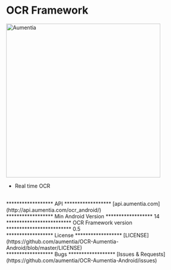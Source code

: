 OCR Framework
=======================

<p align="left" >
  <img src="http://www.aumentia.com/images/sdks/ocrsdk@2x.png" width="415" alt="Aumentia" title="Aumentia">
</p>

* Real time OCR

<br>
******************
API
******************
[api.aumentia.com](http://api.aumentia.com/ocr_android/)

<br>
******************
Min Android Version
******************
14

<br>
*************************
OCR Framework version
*************************
0.5


<br>
******************
License
******************
[LICENSE](https://github.com/aumentia/OCR-Aumentia-Android/blob/master/LICENSE)

<br>
******************
Bugs
******************
[Issues & Requests](https://github.com/aumentia/OCR-Aumentia-Android/issues)
